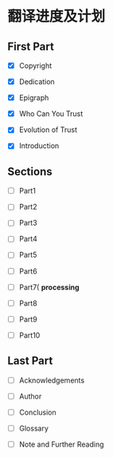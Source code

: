 # 翻译进度及计划

## First Part 

- [x] Copyright

- [x] Dedication

- [x] Epigraph

- [x] Who Can You Trust

- [x] Evolution of Trust

- [x] Introduction

## Sections

- [ ] Part1

- [ ] Part2

- [ ] Part3

- [ ] Part4

- [ ] Part5

- [ ] Part6

- [ ] Part7( **processing** 

- [ ] Part8

- [ ] Part9

- [ ] Part10

## Last Part

- [ ] Acknowledgements

- [ ] Author

- [ ] Conclusion

- [ ] Glossary

- [ ] Note and Further Reading